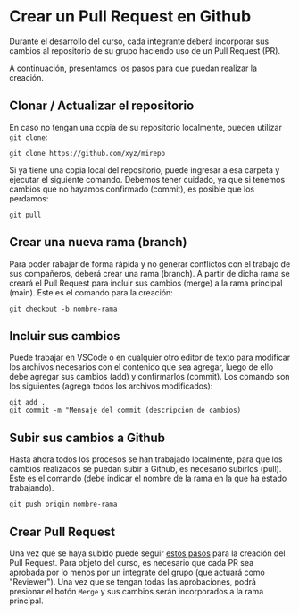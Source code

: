 # Crear un Pull Request en Github
Durante el desarrollo del curso, cada integrante deberá incorporar sus cambios al repositorio de su grupo haciendo uso de un Pull Request (PR).

A continuación, presentamos los pasos para que puedan realizar la creación.

## Clonar / Actualizar el repositorio
En caso no tengan una copia de su repositorio localmente, pueden utilizar `git clone`:
````
git clone https://github.com/xyz/mirepo
````
Si ya tiene una copia local del repositorio, puede ingresar a esa carpeta y ejecutar el siguiente comando. Debemos tener cuidado, ya que si tenemos cambios que no hayamos confirmado (commit), es posible que los perdamos:
````
git pull
````

## Crear una nueva rama (branch)
Para poder rabajar de forma rápida y no generar conflictos con el trabajo de sus compañeros, deberá crear una rama (branch). A partir de dicha rama se creará el Pull Request para incluir sus cambios (merge) a la rama principal (main). Este es el comando para la creación:

````
git checkout -b nombre-rama
````
## Incluir sus cambios
Puede trabajar en VSCode o en cualquier otro editor de texto para modificar los archivos necesarios con el contenido que sea agregar, luego de ello debe agregar sus cambios (add) y confirmarlos (commit). Los comando son los siguientes (agrega todos los archivos modificados):

````
git add .
git commit -m "Mensaje del commit (descripcion de cambios)
````
## Subir sus cambios a Github
Hasta ahora todos los procesos se han trabajado localmente, para que los cambios realizados se puedan subir a Github, es necesario subirlos (pull). Este es el comando (debe indicar el nombre de la rama en la que ha estado trabajando).

````
git push origin nombre-rama
````

## Crear Pull Request
Una vez que se haya subido puede seguir [estos pasos](https://docs.github.com/en/pull-requests/collaborating-with-pull-requests/proposing-changes-to-your-work-with-pull-requests/creating-a-pull-request) para la creación del Pull Request. Para objeto del curso, es necesario que cada PR sea aprobada por lo menos por un integrate del grupo (que actuará como "Reviewer"). Una vez que se tengan todas las aprobaciones, podrá presionar el botón `Merge` y sus cambios serán incorporados a la rama principal.

